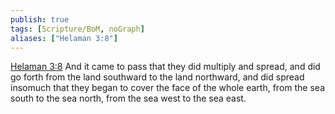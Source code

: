 ```yaml
---
publish: true
tags: [Scripture/BoM, noGraph]
aliases: ["Helaman 3:8"]
---
```

[Helaman 3:8](https://churchofjesuschrist.org/study/scriptures/bofm/hel/3?lang=eng&id=p8#p8) And it came to pass that they did multiply and spread, and did go forth from the land southward to the land northward, and did spread insomuch that they began to cover the face of the whole earth, from the sea south to the sea north, from the sea west to the sea east.
